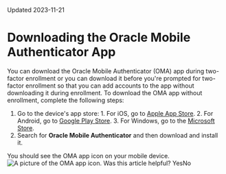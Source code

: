 Updated 2023-11-21
# Downloading the Oracle Mobile Authenticator App
You can download the Oracle Mobile Authenticator (OMA) app during two-factor enrollment or you can download it before you're prompted for two-factor enrollment so that you can add accounts to the app without downloading it during enrollment.
To download the OMA app without enrollment, complete the following steps:
  1. Go to the device's app store: 
    1. For iOS, go to [Apple App Store](https://www.apple.com/app-store/). 
    2. For Android, go to [Google Play Store](https://play.google.com/store/apps).
    3. For Windows, go to the [Microsoft Store](https://apps.microsoft.com/).
  2. Search for **Oracle Mobile Authenticator** and then download and install it.


You should see the OMA app icon on your mobile device.
![A picture of the OMA app icon.](https://docs.oracle.com/en-us/iaas/Content/Resources/Images/oma_app_icon.png)
Was this article helpful?
YesNo

